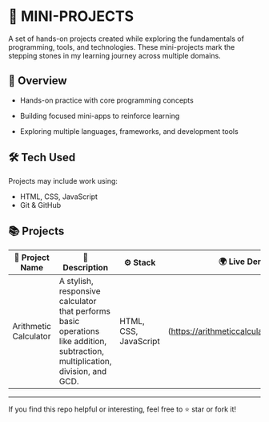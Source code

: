 # 🚧 MINI-PROJECTS

A set of hands-on projects created while exploring the fundamentals of programming, tools, and technologies. These mini-projects mark the stepping stones in my learning journey across multiple domains.

## 🎯 Overview

- Hands-on practice with core programming concepts

- Building focused mini-apps to reinforce learning

- Exploring multiple languages, frameworks, and development tools

  

##  🛠️  Tech Used

Projects may include work using:

- HTML, CSS, JavaScript  
- Git & GitHub  

##  📚  Projects

|  📌 Project Name            | 📝 Description                        | ⚙️ Stack                    | 🌍 Live Demo                            |
|----------------------------|----------------------------------------|-----------------------------|------------------------------------------|
| Arithmetic Calculator      | A stylish, responsive calculator that performs basic operations like addition, subtraction, multiplication, division, and GCD. | HTML, CSS, JavaScript       | (https://arithmeticcalculator.vercel.app/) |



---

If you find this repo helpful or interesting, feel free to ⭐️ star or fork it!
